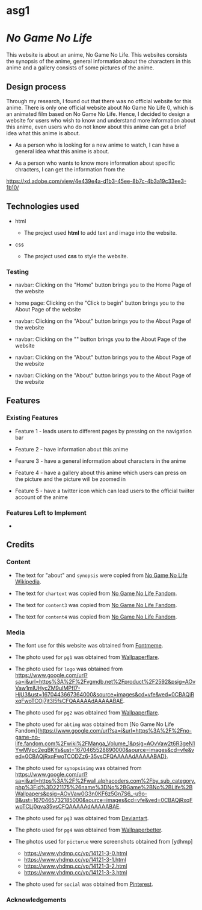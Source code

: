# asg1
# *No Game No Life*

This website is about an anime, No Game No Life. This websites consists the synopsis of the anime, general information about the characters in this anime and a gallery consists of some pictures of the anime.

## Design process
 Through my research, I found out that there was no official website for this anime. There is only one official website about No Game No Life 0, which is an animated film based on No Game No Life. Hence, I decided to design a website for users who wish to know and understand more information about this anime, even users who do not know about this anime can get a brief idea what this anime is about.

- As a person who is looking for a new anime to watch, I can have a general idea what this anime is about.

- As a person who wants to know more information about specific chracters, I can get the information from the 

https://xd.adobe.com/view/4e439e4a-d1b3-45ee-8b7c-4b3a19c33ee3-1b10/

## Technologies used
- html
  - The project used **html** to add text and image into the website.

- css
  - The project used **css** to style the website.

### Testing
- navbar: Clicking on the "Home" button brings you to the Home Page of the website

- home page: Clicking on the "Click to begin" button brings you to the About Page of the website

- navbar: Clicking on the "About" button brings you to the About Page of the website

- navbar: Clicking on the "" button brings you to the About Page of the website

- navbar: Clicking on the "About" button brings you to the About Page of the website
- navbar: Clicking on the "About" button brings you to the About Page of the website

## Features

### Existing Features
- Feature 1 - leads users to different pages by pressing on the navigation bar 

- Feature 2 - have information about this anime

- Fearure 3 - have a general information about characters in the anime

- Feature 4 - have a gallery about this anime which users can press on the picture and the picture will be zoomed in

- Feature 5 - have a twitter icon which can lead users to the official twiiter account of the anime

### Features Left to Implement
- 

## Credits
### Content

- The text for "about" and `synopsis` were copied from [No Game No Life Wikipedia](https://en.wikipedia.org/wiki/No_Game_No_Life).

- The text for `chartext` was copied from [No Game No Life Fandom](https://no-game-no-life.fandom.com/wiki/No_Game_No_Life_Wiki).

- The text for `content3` was copied from [No Game No Life Fandom](https://no-game-no-life.fandom.com/wiki/This_game).

- The text for `content4` was copied from [No Game No Life Fandom](https://no-game-no-life.fandom.com/wiki/Oraci%C3%B3n).

### Media
- The font use for this website was obtained from [Fontmeme](https://fontmeme.com/fonts/no-game-no-life-manga-font/).

- The photo used for `pg1` was obtained from [Wallpaperflare](https://c4.wallpaperflare.com/wallpaper/555/335/744/anime-girls-no-game-no-life-shiro-no-game-no-life-sora-no-game-no-life-wallpaper-preview.jpg).

- The photo used for `logo` was obtained from https://www.google.com/url?sa=i&url=https%3A%2F%2Fvgmdb.net%2Fproduct%2F2592&psig=AOvVaw1mlUHycZM9uIMPfI7-HjU3&ust=1670443667364000&source=images&cd=vfe&ved=0CBAQjRxqFwoTCOj7jt3l5fsCFQAAAAAdAAAAABAE.

- The photo used for `pg2` was obtained from [Wallpaperflare](https://c4.wallpaperflare.com/wallpaper/705/759/699/anime-no-game-no-life-sora-no-game-no-life-shiro-no-game-no-life-wallpaper-preview.jpg).

- The photo used for `abtimg` was obtained from [No Game No Life Fandom]{https://www.google.com/url?sa=i&url=https%3A%2F%2Fno-game-no-life.fandom.com%2Fwiki%2FManga_Volume_1&psig=AOvVaw2t6R3geN1YwMVpc2eqBKYs&ust=1670465528890000&source=images&cd=vfe&ved=0CBAQjRxqFwoTCODZz6-35vsCFQAAAAAdAAAAABAD}.

- The photo used for `synopsisimg` was obtained from https://www.google.com/url?sa=i&url=https%3A%2F%2Fwall.alphacoders.com%2Fby_sub_category.php%3Fid%3D221175%26name%3DNo%2BGame%2BNo%2BLife%2BWallpapers&psig=AOvVaw0G3n0KF6z5Gn7S6_-u9o-B&ust=1670465732185000&source=images&cd=vfe&ved=0CBAQjRxqFwoTCLj0qva35vsCFQAAAAAdAAAAABAE.

- The photo used for `pg3` was obtained from [Deviantart](https://www.deviantart.com/heavenlycloudnine/art/No-Game-No-Life-Wallpaper-455848555).

- The photo used for `pg4` was obtained from [Wallpaperbetter](https://p4.wallpaperbetter.com/wallpaper/203/201/307/no-game-no-life-4k-best-hd-wallpaper-preview.jpg).

- The photos used for `picturue` were screenshots obtained from [ydhmp]
  - https://www.yhdmp.cc/vp/14121-3-0.html
  - https://www.yhdmp.cc/vp/14121-3-1.html
  - https://www.yhdmp.cc/vp/14121-3-2.html
  - https://www.yhdmp.cc/vp/14121-3-3.html

- The photo used for `social` was obtained from [Pinterest](https://www.google.com/url?sa=i&url=https%3A%2F%2Fwww.pinterest.com%2Fpin%2F706783735265520965%2F&psig=AOvVaw2Xmldql3wZWJy1AH8y_aDD&ust=1670465924236000&source=images&cd=vfe&ved=0CBAQjRxqFwoTCOCL99G45vsCFQAAAAAdAAAAABAE).

### Acknowledgements